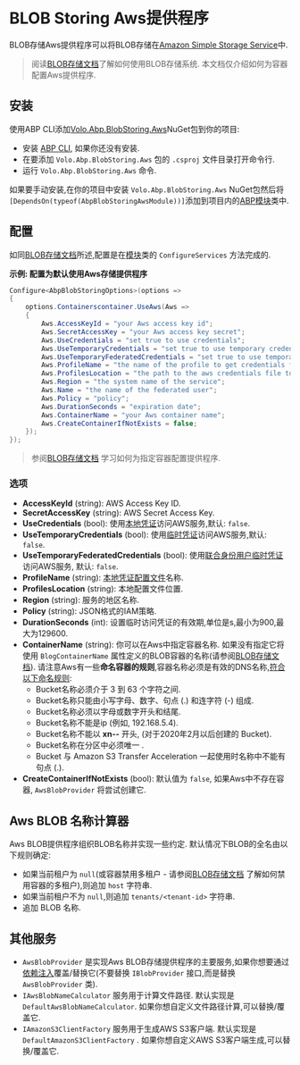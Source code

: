# BLOB Storing Aws提供程序

BLOB存储Aws提供程序可以将BLOB存储在[Amazon Simple Storage Service](https://aws.amazon.com/cn/s3/)中.

> 阅读[BLOB存储文档](Blob-Storing.md)了解如何使用BLOB存储系统. 本文档仅介绍如何为容器配置Aws提供程序.

## 安装

使用ABP CLI添加[Volo.Abp.BlobStoring.Aws](https://www.nuget.org/packages/Volo.Abp.BlobStoring.Aws)NuGet包到你的项目:

* 安装 [ABP CLI](https://docs.abp.io/en/abp/latest/CLI), 如果你还没有安装.
* 在要添加 `Volo.Abp.BlobStoring.Aws` 包的 `.csproj` 文件目录打开命令行.
* 运行 `Volo.Abp.BlobStoring.Aws` 命令.

如果要手动安装,在你的项目中安装 `Volo.Abp.BlobStoring.Aws` NuGet包然后将`[DependsOn(typeof(AbpBlobStoringAwsModule))]`添加到项目内的[ABP模块](Module-Development-Basics.md)类中.

## 配置

如同[BLOB存储文档](Blob-Storing.md)所述,配置是在[模块](Module-Development-Basics.md)类的 `ConfigureServices` 方法完成的.

**示例: 配置为默认使用Aws存储提供程序**

````csharp
Configure<AbpBlobStoringOptions>(options =>
{
    options.Containerscontainer.UseAws(Aws =>
    {
        Aws.AccessKeyId = "your Aws access key id";
        Aws.SecretAccessKey = "your Aws access key secret";
        Aws.UseCredentials = "set true to use credentials";
        Aws.UseTemporaryCredentials = "set true to use temporary credentials";
        Aws.UseTemporaryFederatedCredentials = "set true to use temporary federated credentials";
        Aws.ProfileName = "the name of the profile to get credentials from";
        Aws.ProfilesLocation = "the path to the aws credentials file to look at";
        Aws.Region = "the system name of the service";
        Aws.Name = "the name of the federated user";
        Aws.Policy = "policy";
        Aws.DurationSeconds = "expiration date";
        Aws.ContainerName = "your Aws container name";
        Aws.CreateContainerIfNotExists = false;
    });
});
````

> 参阅[BLOB存储文档](Blob-Storing.md) 学习如何为指定容器配置提供程序.

### 选项

* **AccessKeyId** (string): AWS Access Key ID.
* **SecretAccessKey** (string): AWS Secret Access Key.
* **UseCredentials** (bool): 使用[本地凭证](https://docs.aws.amazon.com/zh_cn/AmazonS3/latest/dev/AuthUsingAcctOrUserCredentials.html)访问AWS服务,默认: `false`.
* **UseTemporaryCredentials** (bool): 使用[临时凭证](https://docs.aws.amazon.com/zh_cn/AmazonS3/latest/dev/AuthUsingTempSessionToken.html)访问AWS服务,默认: `false`.
* **UseTemporaryFederatedCredentials** (bool): 使用[联合身份用户临时凭证](https://docs.aws.amazon.com/zh_cn/AmazonS3/latest/dev/AuthUsingTempFederationToken.html)访问AWS服务, 默认: `false`.
* **ProfileName** (string): [本地凭证配置文件](https://docs.aws.amazon.com/zh_cn/sdk-for-net/v3/developer-guide/net-dg-config-creds.html)名称.
* **ProfilesLocation** (string): 本地配置文件位置.
* **Region** (string): 服务的地区名称.
* **Policy** (string): JSON格式的IAM策略.
* **DurationSeconds** (int): 设置临时访问凭证的有效期,单位是s,最小为900,最大为129600.
* **ContainerName** (string): 你可以在Aws中指定容器名称. 如果没有指定它将使用 `BlogContainerName` 属性定义的BLOB容器的名称(请参阅[BLOB存储文档](Blob-Storing.md)). 请注意Aws有一些**命名容器的规则**,容器名称必须是有效的DNS名称,[符合以下命名规则](https://docs.aws.amazon.com/AmazonS3/latest/dev/BucketRestrictions.html):
    * Bucket名称必须介于 3 到 63 个字符之间.
    * Bucket名称只能由小写字母、数字、句点 (.) 和连字符 (-) 组成.
    * Bucket名称必须以字母或数字开头和结尾.
    * Bucket名称不能是ip (例如, 192.168.5.4).
    * Bucket名称不能以 **xn--** 开头, (对于2020年2月以后创建的 Bucket).
    * Bucket名称在分区中必须唯一 .
    * Bucket 与 Amazon S3 Transfer Acceleration 一起使用时名称中不能有句点 (.).
* **CreateContainerIfNotExists** (bool): 默认值为 `false`, 如果Aws中不存在容器, `AwsBlobProvider` 将尝试创建它.

## Aws BLOB 名称计算器

Aws BLOB提供程序组织BLOB名称并实现一些约定. 默认情况下BLOB的全名由以下规则确定:

* 如果当前租户为 `null`(或容器禁用多租户 - 请参阅[BLOB存储文档](Blob-Storing.md) 了解如何禁用容器的多租户),则追加 `host` 字符串.
* 如果当前租户不为 `null`,则追加 `tenants/<tenant-id>` 字符串.
* 追加 BLOB 名称.

## 其他服务

* `AwsBlobProvider` 是实现Aws BLOB存储提供程序的主要服务,如果你想要通过[依赖注入](Dependency-Injection.md)覆盖/替换它(不要替换 `IBlobProvider` 接口,而是替换 `AwsBlobProvider` 类).
* `IAwsBlobNameCalculator` 服务用于计算文件路径. 默认实现是 `DefaultAwsBlobNameCalculator`. 如果你想自定义文件路径计算,可以替换/覆盖它.
* `IAmazonS3ClientFactory` 服务用于生成AWS S3客户端. 默认实现是 `DefaultAmazonS3ClientFactory` . 如果你想自定义AWS S3客户端生成,可以替换/覆盖它.
